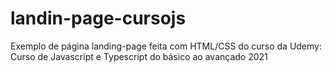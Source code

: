 # landin-page-cursojs
Exemplo de página landing-page feita com HTML/CSS do curso da Udemy: Curso de Javascript e Typescript do básico ao avançado 2021
